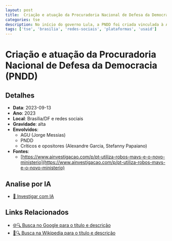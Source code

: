 ```yaml
---
layout: post
title:  Criação e atuação da Procuradoria Nacional de Defesa da Democracia (PNDD)
categories: tse
description: No início do governo Lula, a PNDD foi criada vinculada à Advocacia-Geral da União (AGU) para atuar no combate à desinformação sobre políticas públicas. Segundo críticos, o órgão foi utilizado para perseguir juridicamente opositores, jornalistas e figuras públicas contrárias ao governo, baseando-se em denúncias subjetivas de fake news. Casos de atuação mais visível ocorreram após repercussão de notícias sobre a calamidade no Sul do país.
tags: ['tse', 'brasilia', 'redes-sociais', 'plataformas', 'usaid']
---
```


# Criação e atuação da Procuradoria Nacional de Defesa da Democracia (PNDD)

## Detalhes
- **Data**: 2023-09-13
- **Ano**: 2023
- **Local**: Brasília/DF e redes sociais
- **Gravidade**: alta
- **Envolvidos**:
  - AGU (Jorge Messias)
  - PNDD
  - Críticos e opositores (Alexandre Garcia, Stefanny Papaiano)
- **Fontes**:
  - [https://www.ainvestigacao.com/p/pt-utiliza-robos-mavs-e-o-novo-ministerio](https://www.ainvestigacao.com/p/pt-utiliza-robos-mavs-e-o-novo-ministerio)

## Analise por IA
- [🤖 Investigar com IA](https://www.perplexity.ai/search?q=%22Alexandre%20de%20Moraes%22%20Cria%C3%A7%C3%A3o%20e%20atua%C3%A7%C3%A3o%20da%20Procuradoria%20Nacional%20de%20Defesa%20da%20Democracia%20%28PNDD%29%20No%20in%C3%ADcio%20do%20governo%20Lula%2C%20a%20PNDD%20foi%20criada%20vinculada%20%C3%A0%20Advocacia-Geral%20da%20Uni%C3%A3o%20%28AGU%29%20para%20atuar%20no%20combate%20%C3%A0%20desinforma%C3%A7%C3%A3o%20sobre%20pol%C3%ADticas%20p%C3%BAblicas.%20Segundo%20cr%C3%ADticos%2C%20o%20%C3%B3rg%C3%A3o%20foi%20utilizado%20para%20perseguir%20juridicamente%20opositores%2C%20jornalistas%20e%20figuras%20p%C3%BAblicas%20contr%C3%A1rias%20ao%20governo%2C%20baseando-se%20em%20den%C3%BAncias%20subjetivas%20de%20fake%20news.%20Casos%20de%20atua%C3%A7%C3%A3o%20mais%20vis%C3%ADvel%20ocorreram%20ap%C3%B3s%20repercuss%C3%A3o%20de%20not%C3%ADcias%20sobre%20a%20calamidade%20no%20Sul%20do%20pa%C3%ADs.%20Bras%C3%ADlia/DF%20e%20redes%20sociais%202023)

## Links Relacionados
- [🌐🔍 Busca no Google para o título e descrição](https://www.google.com/search?q=%22Alexandre%20de%20Moraes%22%20Cria%C3%A7%C3%A3o%20e%20atua%C3%A7%C3%A3o%20da%20Procuradoria%20Nacional%20de%20Defesa%20da%20Democracia%20%28PNDD%29%20No%20in%C3%ADcio%20do%20governo%20Lula%2C%20a%20PNDD%20foi%20criada%20vinculada%20%C3%A0%20Advocacia-Geral%20da%20Uni%C3%A3o%20%28AGU%29%20para%20atuar%20no%20combate%20%C3%A0%20desinforma%C3%A7%C3%A3o%20sobre%20pol%C3%ADticas%20p%C3%BAblicas.%20Segundo%20cr%C3%ADticos%2C%20o%20%C3%B3rg%C3%A3o%20foi%20utilizado%20para%20perseguir%20juridicamente%20opositores%2C%20jornalistas%20e%20figuras%20p%C3%BAblicas%20contr%C3%A1rias%20ao%20governo%2C%20baseando-se%20em%20den%C3%BAncias%20subjetivas%20de%20fake%20news.%20Casos%20de%20atua%C3%A7%C3%A3o%20mais%20vis%C3%ADvel%20ocorreram%20ap%C3%B3s%20repercuss%C3%A3o%20de%20not%C3%ADcias%20sobre%20a%20calamidade%20no%20Sul%20do%20pa%C3%ADs.%20Bras%C3%ADlia/DF%20e%20redes%20sociais%202023)
- [📖🔍 Busca na Wikipedia para o título e descrição](https://pt.wikipedia.org/w/index.php?search=%22Alexandre%20de%20Moraes%22%20Cria%C3%A7%C3%A3o%20e%20atua%C3%A7%C3%A3o%20da%20Procuradoria%20Nacional%20de%20Defesa%20da%20Democracia%20%28PNDD%29%20No%20in%C3%ADcio%20do%20governo%20Lula%2C%20a%20PNDD%20foi%20criada%20vinculada%20%C3%A0%20Advocacia-Geral%20da%20Uni%C3%A3o%20%28AGU%29%20para%20atuar%20no%20combate%20%C3%A0%20desinforma%C3%A7%C3%A3o%20sobre%20pol%C3%ADticas%20p%C3%BAblicas.%20Segundo%20cr%C3%ADticos%2C%20o%20%C3%B3rg%C3%A3o%20foi%20utilizado%20para%20perseguir%20juridicamente%20opositores%2C%20jornalistas%20e%20figuras%20p%C3%BAblicas%20contr%C3%A1rias%20ao%20governo%2C%20baseando-se%20em%20den%C3%BAncias%20subjetivas%20de%20fake%20news.%20Casos%20de%20atua%C3%A7%C3%A3o%20mais%20vis%C3%ADvel%20ocorreram%20ap%C3%B3s%20repercuss%C3%A3o%20de%20not%C3%ADcias%20sobre%20a%20calamidade%20no%20Sul%20do%20pa%C3%ADs.%20Bras%C3%ADlia/DF%20e%20redes%20sociais%202023)

